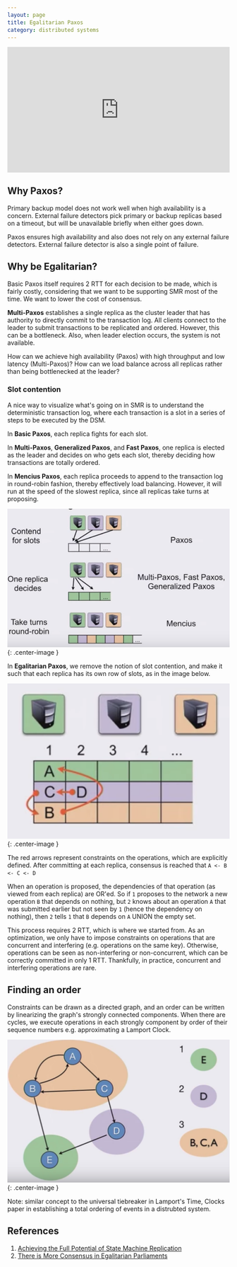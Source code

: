 ```yaml
---
layout: page
title: Egalitarian Paxos
category: distributed systems
---
```


<div style="position:relative;padding-top:56.25%;">
    <iframe src="https://docs.google.com/presentation/d/e/2PACX-1vSgJTl82wQCe_sjea_QTPREjJZJ0IscEl9a41-cRlxOwa8ASqhB6Vohtm9SsLYF_eaLSjJeBVCZcFXS/embed?start=false&loop=false&delayms=3000" frameborder="0" style="position:absolute;top:0;left:0;width:100%;height:100%;"
    allowfullscreen="true" mozallowfullscreen="true" webkitallowfullscreen="true"></iframe>
</div>

## Why Paxos?

Primary backup model does not work well when high availability is a concern. External failure detectors pick primary or backup replicas based on a timeout, but will be unavailable briefly when either goes down.

Paxos ensures high availability and also does not rely on any external failure detectors. External failure detector is also a single point of failure. 

## Why be Egalitarian?

Basic Paxos itself requires 2 RTT for each decision to be made, which is fairly costly, considering that we want to be supporting SMR most of the time. We want to lower the cost of consensus.

**Multi-Paxos** establishes a single replica as the cluster leader that has authority to directly commit to the transaction log. All clients connect to the leader to submit transactions to be replicated and ordered. However, this can be a bottleneck. Also, when leader election occurs, the system is not available. 

How can we achieve high availability (Paxos) with high throughput and low latency (Multi-Paxos)? How can we load balance across all replicas rather than being bottlenecked at the leader? 

### Slot contention 

A nice way to visualize what's going on in SMR is to understand the deterministic transaction log, where each transaction is a slot in a series of steps to be executed by the DSM. 

In **Basic Paxos**, each replica fights for each slot.

In **Multi-Paxos**, **Generalized Paxos**, and  **Fast Paxos**, one replica is elected as the leader and decides on who gets each slot, thereby deciding how transactions are totally ordered. 

In **Mencius Paxos**, each replica proceeds to append to the transaction log in round-robin fashion, thereby effectively load balancing. However, it will run at the speed of the slowest replica, since all replicas take turns at proposing. 

![](../res/img/2019-07-28-22-13-22.png){: .center-image }

In **Egalitarian Paxos**, we remove the notion of slot contention, and make it such that each replica has its own row of slots, as in the image below. 

![](../res/img/2019-07-28-22-17-21.png){: .center-image }

The red arrows represent constraints on the operations, which are explicitly defined. After committing at each replica, consensus is reached that `A <- B <- C <- D`

When an operation is proposed, the dependencies of that operation (as viewed from each replica) are OR'ed. So if `1` proposes to the network a new operation `B` that depends on nothing, but `2` knows about an operation `A` that was submitted earlier but not seen by `1` (hence the dependency on nothing), then `2` tells `1` that `B` depends on `A` UNION the empty set.

This process requires 2 RTT, which is where we started from. As an optimization, we only have to impose constraints on operations that are concurrent and interfering (e.g. operations on the same key). Otherwise, operations can be seen as non-interfering or non-concurrent, which can be correctly committed in only 1 RTT. Thankfully, in practice, concurrent and interfering operations are rare.

## Finding an order

Constraints can be drawn as a directed graph, and an order can be written by linearizing the graph's strongly connected components. When there are cycles, we execute operations in each strongly component by order of their sequence numbers e.g. approximating a Lamport Clock.

![](../res/img/2019-07-31-20-02-02.png){: .center-image }

Note: similar concept to the universal tiebreaker in Lamport's Time, Clocks paper in establishing a total ordering of events in a distrubted system.

## References

1. [Achieving the Full Potential of State Machine Replication](https://www.youtube.com/watch?v=b8HgFVwmK6o)
2. [There is More Consensus in Egalitarian Parliaments](https://www.cs.cmu.edu/~dga/papers/epaxos-sosp2013.pdf)